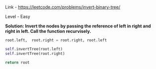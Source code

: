 Link - https://leetcode.com/problems/invert-binary-tree/

Level - Easy

<b>Solution: Invert the nodes by passing the reference of left in right and right in left. Call the function recurvisely. </b>

```python
root.left,  root.right = root.right, root.left

self.invertTree(root.left)
self.invertTree(root.right)

return root
```
